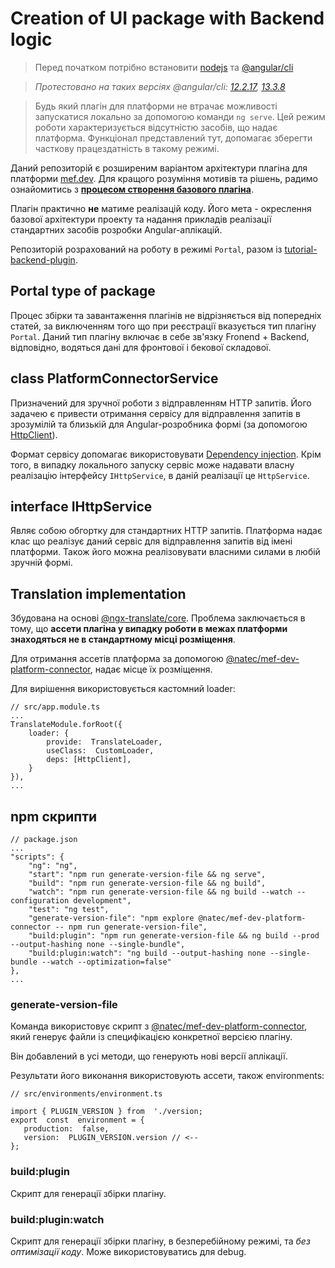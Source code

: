 

# Creation of UI package with Backend logic

> Перед початком потрібно встановити [nodejs](https://nodejs.org/) та [@angular/cli](https://www.npmjs.com/package/@angular/cli)

> *Протестовано на таких версіях @angular/cli: [12.2.17](https://www.npmjs.com/package/@angular/cli/v/12.2.17 "12.2.17"), [13.3.8](https://www.npmjs.com/package/@angular/cli/v/13.3.8 "13.3.8")*
 
>Будь який плагін для платформи не втрачає можливості запускатися локально за допомогою команди `ng serve`. Цей режим роботи характеризується відсутністю засобів, що надає платформа. Функціонал представлений тут, допомагає зберегти часткову працездатність в такому режимі. 

Даний репозиторій є розширеним варіантом архітектури плагіна для платформи [mef.dev](https://mef.dev/). Для кращого розуміння мотивів та рішень, радимо ознайомитись з **[процесом створення базового плагіна](https://mef.dev/uk/dev_guides/first_ui_plugin.md)**. 

Плагін практично **не** матиме реалізацій коду. Його мета - окреслення базової архітектури проекту та надання прикладів реалізації стандартних засобів розробки Angular-аплікацій. 

Репозиторій розрахований на роботу в режимі `Portal`, разом із  [tutorial-backend-plugin](https://github.com/mef-dev/tutorial-backend-plugin).

## Portal type of package

Процес збірки та завантаження плагінів не відрізняється від попередніх статей, за виключенням того що при реєстрації вказується тип плагіну `Portal`. Даний тип плагіну включає в себе зв'язку Fronend + Backend, відповідно, водяться дані для фронтової і бекової складової.

## class PlatformConnectorService

Призначений для зручної роботи з відправленням HTTP запитів. Його задачею є привести отримання сервісу для відправлення запитів в зрозумілій та близькій для Angular-розробника формі (за допомогою  [HttpClient](https://angular.io/api/common/http/HttpClient#httpclient)).   

Формат сервісу допомагає використовувати [Dependency injection](https://angular.io/guide/dependency-injection). Крім того, в випадку локального запуску сервіс може надавати власну реалізацію інтерфейсу `IHttpService`, в даній реалізації це `HttpService`.

## interface IHttpService

Являє собою обгортку для стандартних HTTP запитів. Платформа надає клас що реалізує даний сервіс для відправлення запитів від імені платформи. Також його можна реалізовувати власними силами в любій зручній формі.

## Translation implementation

Збудована на основі [@ngx-translate/core](https://www.npmjs.com/package/@ngx-translate/core). Проблема заключається в тому, що **ассети плагіна у випадку роботи в межах платформи знаходяться не в стандартному місці розміщення**. 

Для отримання ассетів платформа за допомогою [@natec/mef-dev-platform-connector](https://www.npmjs.com/package/@natec/mef-dev-platform-connector), надає місце їх розміщення. 

Для вирішення використовується кастомний loader:
```
// src/app.module.ts
...
TranslateModule.forRoot({
	loader: {
		provide:  TranslateLoader,
		useClass:  CustomLoader,
		deps: [HttpClient],
	}
}),
...
```

## npm скрипти
```
// package.json
...
"scripts": {
	"ng": "ng",
	"start": "npm run generate-version-file && ng serve",
	"build": "npm run generate-version-file && ng build",
	"watch": "npm run generate-version-file && ng build --watch --configuration development",
	"test": "ng test",
	"generate-version-file": "npm explore @natec/mef-dev-platform-connector -- npm run generate-version-file",
	"build:plugin": "npm run generate-version-file && ng build --prod --output-hashing none --single-bundle",
	"build:plugin:watch": "ng build --output-hashing none --single-bundle --watch --optimization=false"
},
...
```

### generate-version-file
Команда використовує скрипт з  [@natec/mef-dev-platform-connector](https://www.npmjs.com/package/@natec/mef-dev-platform-connector), який генерує файли із специфікацією конкретної версією плагіну. 

Він добавлений в усі методи, що генерують нові версії аплікації.

Результати його виконання використовують ассети, також environments:
 ```
// src/environments/environment.ts

import { PLUGIN_VERSION } from  './version;
export  const  environment = {
	production:  false,
	version:  PLUGIN_VERSION.version // <--
};
 ```

### build:plugin
Скрипт для генерації збірки плагіну. 


### build:plugin:watch
Скрипт для генерації збірки плагіну, в безперебійному режимі, та *без оптимізації коду*. Може використовуватись для debug.
